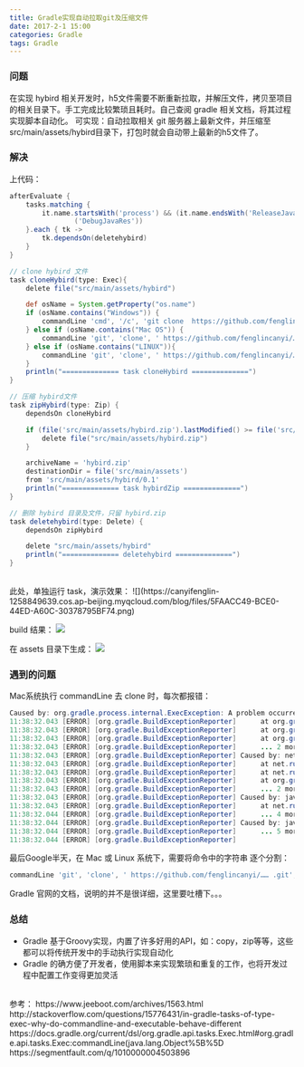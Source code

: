 ```yaml
---
title: Gradle实现自动拉取git及压缩文件
date: 2017-2-1 15:00
categories: Gradle
tags: Gradle
---
```

### 问题
在实现 hybird 相关开发时，h5文件需要不断重新拉取，并解压文件，拷贝至项目的相关目录下。手工完成比较繁琐且耗时。自己查阅 gradle 相关文档，将其过程实现脚本自动化。
可实现：自动拉取相关 git 服务器上最新文件，并压缩至 src/main/assets/hybird目录下，打包时就会自动带上最新的h5文件了。

### 解决
上代码：

``` gradle
afterEvaluate {
    tasks.matching {
        it.name.startsWith('process') && (it.name.endsWith('ReleaseJavaRes') || it.name.endsWith
                ('DebugJavaRes'))
    }.each { tk ->
        tk.dependsOn(deletehybird)
    }
}

// clone hybird 文件
task cloneHybird(type: Exec){
    delete file("src/main/assets/hybird")

    def osName = System.getProperty("os.name")
    if (osName.contains("Windows")) {
        commandLine 'cmd', '/c', 'git clone  https://github.com/fenglincanyi/…… .git src/main/assets/hybird'
    } else if (osName.contains("Mac OS")) {
        commandLine 'git', 'clone', ' https://github.com/fenglincanyi/…… .git', 'src/main/assets/hybird'
    } else if (osName.contains("LINUX")){
        commandLine 'git', 'clone', ' https://github.com/fenglincanyi/…… .git', 'src/main/assets/hybird'
    }
    println("============== task cloneHybird ==============")
}

// 压缩 hybird文件
task zipHybird(type: Zip) {
    dependsOn cloneHybird

    if (file('src/main/assets/hybird.zip').lastModified() >= file('src/main/assets/hybird').lastModified()) {// 保证zip包最新
        delete file("src/main/assets/hybird.zip")
    }

    archiveName = 'hybird.zip'
    destinationDir = file('src/main/assets')
    from 'src/main/assets/hybird/0.1'
    println("============== task hybirdZip ==============")
}

// 删除 hybird 目录及文件，只留 hybird.zip
task deletehybird(type: Delete) {
    dependsOn zipHybird

    delete "src/main/assets/hybird"
    println("============== deletehybird ==============")
}
```

<br>
此处，单独运行 task，演示效果：
![](https://canyifenglin-1258849639.cos.ap-beijing.myqcloud.com/blog/files/5FAACC49-BCE0-44ED-A60C-30378795BF74.png)

build 结果：
![](https://canyifenglin-1258849639.cos.ap-beijing.myqcloud.com/blog/files/22.png)

在 assets 目录下生成：
![](https://canyifenglin-1258849639.cos.ap-beijing.myqcloud.com/blog/files/33.png)

### 遇到的问题
Mac系统执行 commandLine 去 clone 时，每次都报错：

``` java
Caused by: org.gradle.process.internal.ExecException: A problem occurred starting process 'command 'git clone https://github.com/fenglincanyi/…… .git''
11:38:32.043 [ERROR] [org.gradle.BuildExceptionReporter]      at org.gradle.process.internal.DefaultExecHandle.setEndStateInfo(DefaultExecHandle.java:197)
11:38:32.043 [ERROR] [org.gradle.BuildExceptionReporter]      at org.gradle.process.internal.DefaultExecHandle.failed(DefaultExecHandle.java:327)
11:38:32.043 [ERROR] [org.gradle.BuildExceptionReporter]      at org.gradle.process.internal.ExecHandleRunner.run(ExecHandleRunner.java:86)
11:38:32.043 [ERROR] [org.gradle.BuildExceptionReporter]      ... 2 more
11:38:32.043 [ERROR] [org.gradle.BuildExceptionReporter] Caused by: net.rubygrapefruit.platform.NativeException: Could not start 'git clone https://github.com/fenglincanyi/…… .git'
11:38:32.043 [ERROR] [org.gradle.BuildExceptionReporter]      at net.rubygrapefruit.platform.internal.DefaultProcessLauncher.start(DefaultProcessLauncher.java:27)
11:38:32.043 [ERROR] [org.gradle.BuildExceptionReporter]      at net.rubygrapefruit.platform.internal.WrapperProcessLauncher.start(WrapperProcessLauncher.java:36)
11:38:32.043 [ERROR] [org.gradle.BuildExceptionReporter]      at org.gradle.process.internal.ExecHandleRunner.run(ExecHandleRunner.java:68)
11:38:32.043 [ERROR] [org.gradle.BuildExceptionReporter]      ... 2 more
11:38:32.043 [ERROR] [org.gradle.BuildExceptionReporter] Caused by: java.io.IOException: Cannot run program "git clone https://github.com/fenglincanyi/…… .git" (in directory "/Users/geng/AndroidStudioProjects/GradleTest/app"): error=2, No such file or directory
11:38:32.043 [ERROR] [org.gradle.BuildExceptionReporter]      at net.rubygrapefruit.platform.internal.DefaultProcessLauncher.start(DefaultProcessLauncher.java:25)
11:38:32.044 [ERROR] [org.gradle.BuildExceptionReporter]      ... 4 more
11:38:32.044 [ERROR] [org.gradle.BuildExceptionReporter] Caused by: java.io.IOException: error=2, No such file or directory
11:38:32.044 [ERROR] [org.gradle.BuildExceptionReporter]      ... 5 more
11:38:32.044 [ERROR] [org.gradle.BuildExceptionReporter]
```
最后Google半天，在 Mac 或 Linux 系统下，需要将命令中的字符串 逐个分割：

``` gradle
commandLine 'git', 'clone', ' https://github.com/fenglincanyi/…… .git', 'src/main/assets/hybird'
```
Gradle 官网的文档，说明的并不是很详细，这里要吐槽下。。。

### 总结
* Gradle 基于Groovy实现，内置了许多好用的API，如：copy，zip等等，这些都可以将传统开发中的手动执行实现自动化
* Gradle 的确方便了开发者，使用脚本来实现繁琐和重复的工作，也将开发过程中配置工作变得更加灵活

<br>
参考：
https://www.jeeboot.com/archives/1563.html
http://stackoverflow.com/questions/15776431/in-gradle-tasks-of-type-exec-why-do-commandline-and-executable-behave-different
https://docs.gradle.org/current/dsl/org.gradle.api.tasks.Exec.html#org.gradle.api.tasks.Exec:commandLine(java.lang.Object%5B%5D
https://segmentfault.com/q/1010000004503896